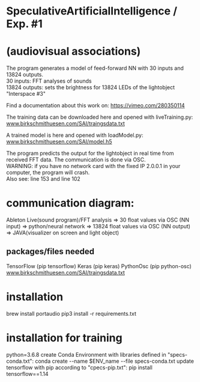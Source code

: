 # SpeculativeArtificialIntelligence / Exp. #1
# (audiovisual associations)
The program generates a model of feed-forward NN with 30 inputs and 13824 outputs.<br>
30 inputs: FFT analyses of sounds<br>
13824 outputs: sets the brightness for 13824 LEDs of the lightobject "Interspace #3"<br>

Find a documentation about this work on: https://vimeo.com/280350114

The training data can be downloaded here and opened with liveTraining.py:
www.birkschmithuesen.com/SAI/traingsdata.txt

A trained model is here and opened with loadModel.py:
www.birkschmithuesen.com/SAI/model.h5

The program predicts the output for the lightobject in real time from received FFT data.
The communication is done via OSC.<br>
WARNING: if you have no network card with the fixed IP 2.0.0.1 in your computer, the program will crash. <br>
Also see: line 153 and line 102

# communication diagram:
Ableton Live(sound program)/FFT analysis => 30 float values via OSC (NN input) => python/neural network => 13824 float values via OSC (NN output) => JAVA(visualizer on screen and light object)

## packages/files needed
TensorFlow (pip tensorflow)
Keras (pip keras)
PythonOsc (pip python-osc)
www.birkschmithuesen.com/SAI/traingsdata.txt

# installation

  brew install portaudio
  pip3 install -r requirements.txt
  
# installation for training
  python=3.6.8
  create Conda Environment with libraries defined in "specs-conda.txt": conda create --name $ENV_name --file specs-conda.txt
  update tensorflow with pip according to "cpecs-pip.txt": pip install tensorflow==1.14
